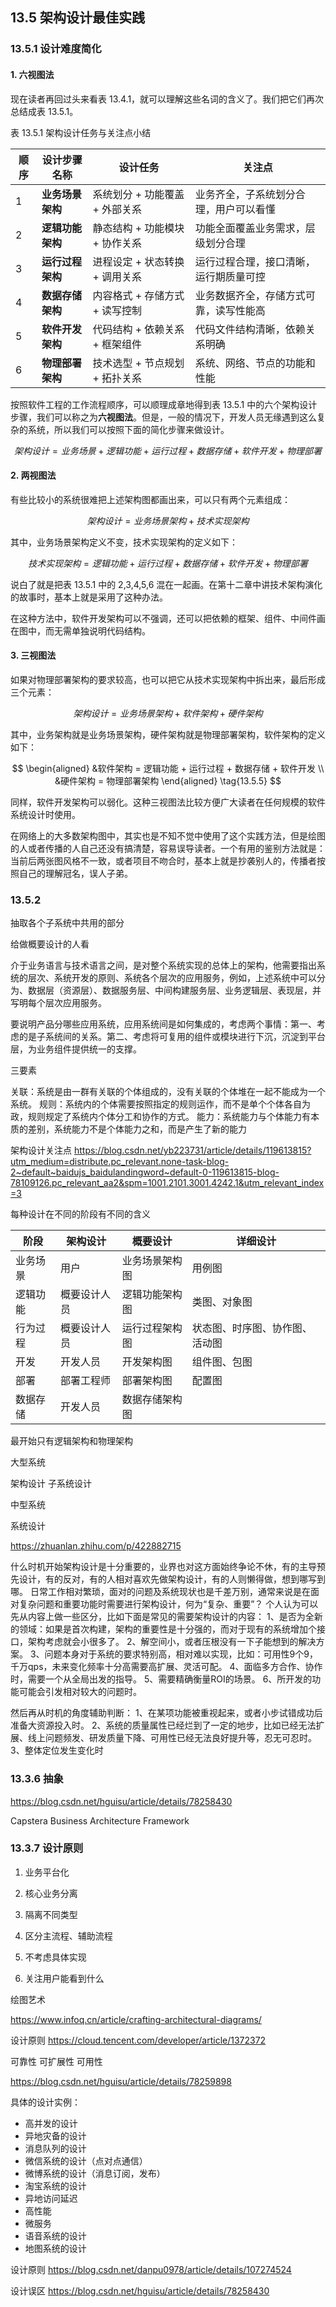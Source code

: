 
## 13.5 架构设计最佳实践

### 13.5.1 设计难度简化

#### 1. 六视图法

现在读者再回过头来看表 13.4.1，就可以理解这些名词的含义了。我们把它们再次总结成表 13.5.1。

表 13.5.1 架构设计任务与关注点小结

|顺序|设计步骤名称|设计任务|关注点|
|-|-|-|-|
|1|**业务场景架构**|系统划分 + 功能覆盖 + 外部关系|业务齐全，子系统划分合理，用户可以看懂|
|2|**逻辑功能架构**|静态结构 + 功能模块 + 协作关系|功能全面覆盖业务需求，层级划分合理|
|3|**运行过程架构**|进程设定 + 状态转换 + 调用关系|运行过程合理，接口清晰，运行期质量可控|
|4|**数据存储架构**|内容格式 + 存储方式 + 读写控制|业务数据齐全，存储方式可靠，读写性能高|
|5|**软件开发架构**|代码结构 + 依赖关系 + 框架组件|代码文件结构清晰，依赖关系明确|
|6|**物理部署架构**|技术选型 + 节点规划 + 拓扑关系|系统、网络、节点的功能和性能|

按照软件工程的工作流程顺序，可以顺理成章地得到表 13.5.1 中的六个架构设计步骤，我们可以称之为**六视图法**。但是，一般的情况下，开发人员无缘遇到这么复杂的系统，所以我们可以按照下面的简化步骤来做设计。

$$
架构设计 = 业务场景 + 逻辑功能 + 运行过程 + 数据存储 + 软件开发 + 物理部署 \tag{13.5.1}
$$

#### 2. 两视图法

有些比较小的系统很难把上述架构图都画出来，可以只有两个元素组成：

$$
架构设计 = 业务场景架构 + 技术实现架构 \tag{13.5.2}
$$

其中，业务场景架构定义不变，技术实现架构的定义如下：

$$
技术实现架构 = 逻辑功能 + 运行过程 + 数据存储 + 软件开发 + 物理部署 \tag{13.5.3}
$$

说白了就是把表 13.5.1 中的 2,3,4,5,6 混在一起画。在第十二章中讲技术架构演化的故事时，基本上就是采用了这种办法。

在这种方法中，软件开发架构可以不强调，还可以把依赖的框架、组件、中间件画在图中，而无需单独说明代码结构。

#### 3. 三视图法

如果对物理部署架构的要求较高，也可以把它从技术实现架构中拆出来，最后形成三个元素：

$$
架构设计 = 业务场景架构 + 软件架构 + 硬件架构 \tag{13.5.4}
$$

其中，业务架构就是业务场景架构，硬件架构就是物理部署架构，软件架构的定义如下：

$$
\begin{aligned}
&软件架构 = 逻辑功能 + 运行过程 + 数据存储 + 软件开发 
\\
&硬件架构 = 物理部署架构
\end{aligned}
 \tag{13.5.5}
$$

同样，软件开发架构可以弱化。这种三视图法比较方便广大读者在任何规模的软件系统设计时使用。

在网络上的大多数架构图中，其实也是不知不觉中使用了这个实践方法，但是绘图的人或者传播的人自己还没有搞清楚，容易误导读者。一个有用的鉴别方法就是：当前后两张图风格不一致，或者项目不吻合时，基本上就是抄袭别人的，传播者按照自己的理解冠名，误人子弟。


### 13.5.2 

抽取各个子系统中共用的部分

给做概要设计的人看

介于业务语言与技术语言之间，是对整个系统实现的总体上的架构，他需要指出系统的层次、系统开发的原则、系统各个层次的应用服务，例如，上述系统中可以分为、数据层（资源层）、数据服务层、中间构建服务层、业务逻辑层、表现层，并写明每个层次应用服务。

要说明产品分哪些应用系统，应用系统间是如何集成的，考虑两个事情：第一、考虑的是子系统间的关系。第二、考虑将可复用的组件或模块进行下沉，沉淀到平台层，为业务组件提供统一的支撑。



三要素

关联：系统是由一群有关联的个体组成的，没有关联的个体堆在一起不能成为一个系统。
规则：系统内的个体需要按照指定的规则运作，而不是单个个体各自为政，规则规定了系统内个体分工和协作的方式。
能力：系统能力与个体能力有本质的差别，系统能力不是个体能力之和，而是产生了新的能力










架构设计关注点
https://blog.csdn.net/yb223731/article/details/119613815?utm_medium=distribute.pc_relevant.none-task-blog-2~default~baidujs_baidulandingword~default-0-119613815-blog-78109126.pc_relevant_aa2&spm=1001.2101.3001.4242.1&utm_relevant_index=3



每种设计在不同的阶段有不同的含义

|阶段|架构设计|概要设计|详细设计|
|-|-|-|-|
|业务场景|用户|业务场景架构图|用例图|
|逻辑功能|概要设计人员|逻辑功能架构图|类图、对象图|
|行为过程|概要设计人员|运行过程架构图|状态图、时序图、协作图、活动图|
|开发|开发人员|开发架构图|组件图、包图|
|部署|部署工程师|部署架构图|配置图|
|数据存储|开发人员|数据存储架构图|



最开始只有逻辑架构和物理架构





大型系统

架构设计
子系统设计

中型系统

系统设计



https://zhuanlan.zhihu.com/p/422882715


什么时机开始架构设计是十分重要的，业界也对这方面始终争论不休，有的主导预先设计，有的反对，有的人相对喜欢先做架构设计，有的人则懒得做，想到哪写到哪。
日常工作相对繁琐，面对的问题及系统现状也是千差万别，通常来说是在面对复杂问题和重要功能时需要进行架构设计，何为“复杂、重要”？
个人认为可以先从内容上做一些区分，比如下面是常见的需要架构设计的内容：
1、是否为全新的领域：如果是首次构建，架构的重要性是十分强的，而对于现有的系统增加个接口，架构考虑就会小很多了。
2、解空间小，或者压根没有一下子能想到的解决方案。
3、问题本身对于系统的要求特别高，相对难以实现，比如：可用性9个9，千万qps，未来变化频率十分高需要高扩展、灵活可配。
4、面临多方合作、协作时，需要一个从全局出发的指导。
5、需要精确衡量ROI的场景。
6、所开发的功能可能会引发相对较大的问题时。

然后再从时机的角度辅助判断：
1、在某项功能被重视起来，或者小步试错成功后准备大资源投入时。
2、系统的质量属性已经烂到了一定的地步，比如已经无法扩展、线上问题频发、研发质量下降、可用性已经无法良好提升等，忍无可忍时。
3、整体定位发生变化时


### 13.3.6 抽象

https://blog.csdn.net/hguisu/article/details/78258430

Capstera Business Architecture Framework



### 13.3.7 设计原则

1. 业务平台化
2. 核心业务分离
3. 隔离不同类型
4. 区分主流程、辅助流程


5. 不考虑具体实现
6. 关注用户能看到什么




绘图艺术

https://www.infoq.cn/article/crafting-architectural-diagrams/



设计原则
https://cloud.tencent.com/developer/article/1372372

可靠性
可扩展性
可用性


https://blog.csdn.net/hguisu/article/details/78259898


具体的设计实例：
- 高并发的设计
- 异地灾备的设计
- 消息队列的设计
- 微信系统的设计（点对点通信）
- 微博系统的设计（消息订阅，发布）
- 淘宝系统的设计
- 异地访问延迟
- 高性能
- 微服务
- 语音系统的设计
- 地图系统的设计


设计原则
https://blog.csdn.net/danpu0978/article/details/107274524


设计误区
https://blog.csdn.net/hguisu/article/details/78258430


